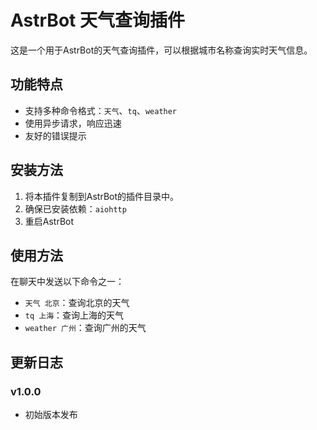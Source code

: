 # AstrBot 天气查询插件

这是一个用于AstrBot的天气查询插件，可以根据城市名称查询实时天气信息。

## 功能特点

- 支持多种命令格式：`天气`、`tq`、`weather`
- 使用异步请求，响应迅速
- 友好的错误提示

## 安装方法

1. 将本插件复制到AstrBot的插件目录中。
2. 确保已安装依赖：`aiohttp`
3. 重启AstrBot

## 使用方法

在聊天中发送以下命令之一：

- `天气 北京`：查询北京的天气
- `tq 上海`：查询上海的天气
- `weather 广州`：查询广州的天气

## 更新日志

### v1.0.0
- 初始版本发布